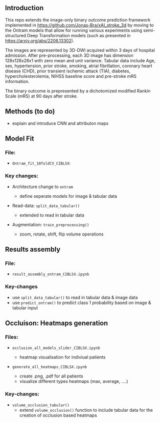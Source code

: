 ## Introduction

This repo extends the image-only binary outcome prediction framework implemented in https://github.com/Jonas-Bra/xAI_stroke_3d by moving to the Ontram models that allow for running various experiments using semi-structured Deep Transformation models (such as presented in https://arxiv.org/abs/2206.13302). 

The images are represented by 3D-DWI acquired within 3 days of hospital admission. After pre-processing, each 3D image has dimension 128x128x28x1 with zero mean and unit variance. Tabular data include Age, sex, hypertension, prior stroke, smoking, atrial fibrillation, coronary heart disease (CHD), prior transient ischemic attack (TIA), diabetes, hypercholesterolemia, NIHSS baseline score and pre-stroke mRS information. 

The binary outcome is prepresented by a dichotomized modified Rankin Scale (mRS) at 90 days after stroke. 
 
 ## Methods (to do)

- explain and introduce CNN and attributon maps 

## Model Fit

### File:

- `Ontram_fit_10foldCV_CIBLSX`:

### Key changes:

- Architecture change to `ontram`
    - define seperate models for image & tabular data

- Read-data: `split_data_tabular()`  
    - extended to read in tabular data 

- Augmentation: `train_preprocessing()`
    -  zoom, rotate, shift, flip volume operations

## Results assembly

### File:

- `result_assembly_ontram_CIBLSX.ipynb`

### Key-changes

- use `split_data_tabular()` to read in tabular data & image data
- use `predict_ontram()` to predict class 1 probability based on image & tabular input

## Occluison: Heatmaps generation 

### Files:

- `occlusion_all_models_slider_CIBLSX.ipynb`
    - heatmap visualisation for indiviual patients

- `generate_all_heatmaps_CIBLSX.ipynb`
    - create .png, .pdf for all patients  
    - visualize different types heatmaps (max, average, ....)

### Key-changes:

- `volume_occlusion_tabular()`
    - extend `volume_occlusion()` function to include tabular data for the creation of occlusion based heatmaps







